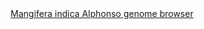 <div id="Mangifera_indica_Alphonso_genome_browser" align="center">
  <a href="https://ink-blot.github.io/?sessionURL=blob:zZVrb7M2FID_yuRPm0QI90u.JTT3NElDGpq8ehU5xIBTsAk25FL1v8_NmneaVq3ttEslhMAcc87x8xieQIUKhikBDaDJqimbQAIsoQcfZnmKxjBDDDQimDIkgQJFqEAkRKDxBCLIOLyfjcTEhPOcNer1LYxqMSI0wyGTmS7DvMZoyRMkQmuaDDN4pgQemBzSTARzWIdpnlDCaB2GIWKsptRzROL1AYrT9dn68kq0zsqU40vWtShCFLaVIyiqxWSLju8U8pHMsd3TH2.1fGUe74jTVu_58uRD2tm0zosw2E0Oo703204fhoNuxPC8QjdG6jYTbCn9rDeOyyKvjzv4NGwdnfM43QfdHfI9w7e1M4q4FZGj1w3jndubLfd778GZnBcWWQZ3eaU87lxy0.xYLdEQBs8SSGlYimUHYVKodsOUFMeQDNOtvVyZkmu6ou2CYtD49l0CvIDho4j.9gT4KRdsAEP78oJJArTYogI0aq6i2KrraqZhG4rrqs_SEyiL9B.Gl0EiaOA12mK.3lIuM1pwwSmOIl2Oz6KeCKcXdiLx.8FfiOw5mOQ3Ry.e5mmqmpURdib37b1daPP9KCo7yLyl6cDqtHHRHDRHrRUSyKYwY11vYavE8mW.waKjD7ce0SKDXIS.DIn7V7KQEMohf9mvEkgQjhMRYysSCGlKBWdQxJufFekncaim8osIqjDDG5xifgpESnoADV0zLUP9oYb.76jwY_f6s5mjOarr6Gt1LfBz8QnZrhnJmSy6kasw.pMZn577hUTReqfOqhPxZDRctMdOaK_mid8_zJuM2lrZiyYpz7aJu.KbWdJOb01_zPxJK2lHWmY5y9T9oyifX8WrN2Lkd20qWGBI.Js6qLZra38h0Ksmxv.iyQvY9G.L8tbsL6RKX1UmQ6IvafBwf5wYvmEmujI.duKThopgvCAh5rNmb9SKiQWn3m3Z3wVDPdBZWB091p59SpU3V_LzsqiGYtnv22L.h7bIG5h9QIvXsC_EfzE4xamxeLw5buwiwAOvP.DTWSvq2vM710CVpuojezKovK5jJN1DOUaDzF4Vu_5cy8te7IiO3uN_XZsr6N9urz.TFMckQxfUr9ys5._PvwI-">Mangifera indica Alphonso genome browser</a>
</div>
